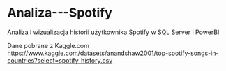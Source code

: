 # Analiza---Spotify
Analiza i wizualizacja historii użytkownika Spotify w SQL Server i PowerBI

Dane pobrane z Kaggle.com
https://www.kaggle.com/datasets/anandshaw2001/top-spotify-songs-in-countries?select=spotify_history.csv
